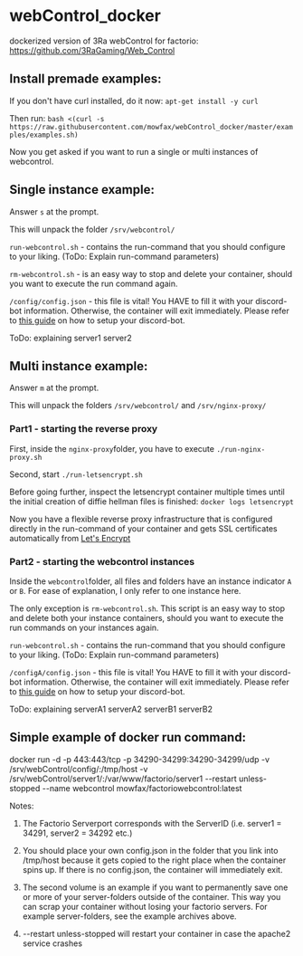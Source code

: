 # webControl_docker
dockerized version of 3Ra webControl for factorio:
https://github.com/3RaGaming/Web_Control

## Install premade examples:

If you don't have curl installed, do it now:
`apt-get install -y curl`

Then run:
`bash <(curl -s https://raw.githubusercontent.com/mowfax/webControl_docker/master/examples/examples.sh)`

Now you get asked if you want to run a single or multi instances of webcontrol.

## Single instance example:

Answer `s` at the prompt.

This will unpack the folder `/srv/webcontrol/`

`run-webcontrol.sh` - contains the run-command that you should configure to your liking. (ToDo: Explain run-command parameters)

`rm-webcontrol.sh` - is an easy way to stop and delete your container, should you want to execute the run command again.

`/config/config.json` - this file is vital! You HAVE to fill it with your discord-bot information. Otherwise, the container will exit immediately. Please refer to [this guide](http://3ragaming.com/faq/web_control/) on how to setup your discord-bot.

ToDo: explaining server1 server2

## Multi instance example:

Answer `m` at the prompt.

This will unpack the folders `/srv/webcontrol/` and `/srv/nginx-proxy/`

### Part1 - starting the reverse proxy

First, inside the `nginx-proxy`folder, you have to execute `./run-nginx-proxy.sh`

Second, start `./run-letsencrypt.sh`

Before going further, inspect the letsencrypt container multiple times until the initial creation of diffie hellman files is finished:
`docker logs letsencrypt`

Now you have a flexible reverse proxy infrastructure that is configured directly in the run-command of your container and gets SSL certificates automatically from [Let's Encrypt](https://letsencrypt.org/)

### Part2 - starting the webcontrol instances

Inside the `webcontrol`folder, all files and folders have an instance indicator `A` or `B`. For ease of explanation, I only refer to one instance here.

The only exception is `rm-webcontrol.sh`. This script is an easy way to stop and delete both your instance containers, should you want to execute the run commands on your instances again.

`run-webcontrol.sh` - contains the run-command that you should configure to your liking. (ToDo: Explain run-command parameters)

`/configA/config.json` - this file is vital! You HAVE to fill it with your discord-bot information. Otherwise, the container will exit immediately. Please refer to [this guide](http://3ragaming.com/faq/web_control/) on how to setup your discord-bot.

ToDo: explaining serverA1 serverA2 serverB1 serverB2

## Simple example of docker run command:

docker run -d -p 443:443/tcp -p 34290-34299:34290-34299/udp -v /srv/webControl/config/:/tmp/host -v /srv/webControl/server1/:/var/www/factorio/server1 --restart unless-stopped --name webcontrol mowfax/factoriowebcontrol:latest

Notes:
1) The Factorio Serverport corresponds with the ServerID (i.e. server1 = 34291, server2 = 34292 etc.)

2) You should place your own config.json in the folder that you link into /tmp/host because it gets copied to the right place when the container spins up. If there is no config.json, the container will immediately exit.

3) The second volume is an example if you want to permanently save one or more of your server-folders outside of the container. This way you can scrap your container without losing your factorio servers. For example server-folders, see the example archives above.

4) --restart unless-stopped will restart your container in case the apache2 service crashes
